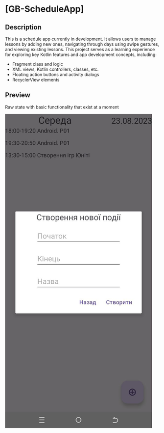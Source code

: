# [GB-ScheduleApp]

## Description
This is a schedule app currently in development. It allows users to manage lessons by adding new ones, navigating through days using swipe gestures, and viewing existing lessons. This project serves as a learning experience for exploring key Kotlin features and app development concepts, including:
- Fragment class and logic
- XML views, Kotlin controllers, classes, etc.
- Floating action buttons and activity dialogs
- RecyclerView elements
  
## Preview
Raw state with basic functionality that exist at a moment

![AppScreenshot](Screenshots/Preview1.jpg)
